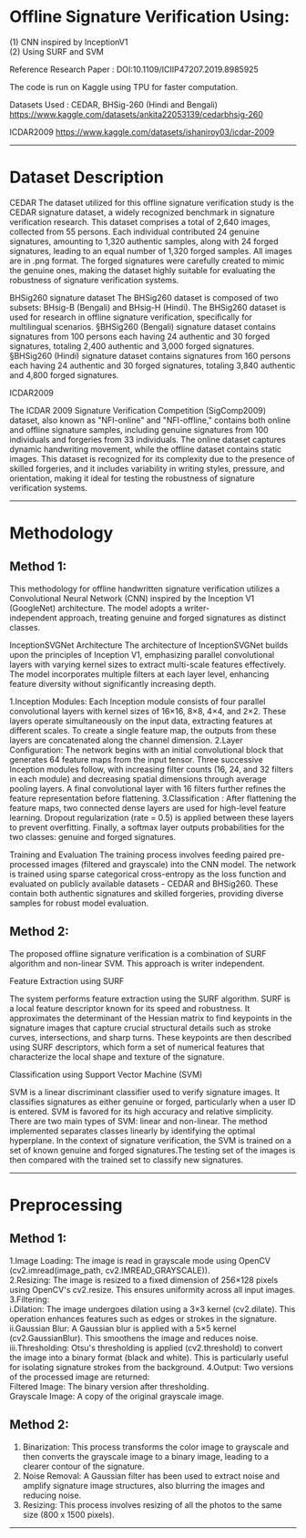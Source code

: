 # Offline Signature Verification Using:
(1) CNN inspired by InceptionV1  
(2) Using SURF and SVM  

Reference Research Paper : DOI:10.1109/ICIIP47207.2019.8985925

The code is run on Kaggle using TPU for faster computation.

Datasets Used : CEDAR, BHSig-260 (Hindi and Bengali)
https://www.kaggle.com/datasets/ankita22053139/cedarbhsig-260

ICDAR2009
https://www.kaggle.com/datasets/ishaniroy03/icdar-2009

-------------------------------------------------------------------------------------------------------
# Dataset Description

CEDAR
The dataset utilized for this offline signature verification study is the CEDAR signature dataset, a widely recognized benchmark in signature verification research. This dataset comprises a total of 2,640 images, collected from 55 persons. Each individual contributed 24 genuine signatures, amounting to 1,320 authentic samples, along with 24 forged signatures, leading to an equal number of 1,320 forged samples. All images are in .png format. The forged signatures were carefully created to mimic the genuine ones, making the dataset highly suitable for evaluating the robustness of signature verification systems.

BHSig260 signature dataset
The BHSig260 dataset is composed of two subsets: BHsig-B (Bengali) and BHsig-H (Hindi). The BHSig260 dataset is used for research in offline signature verification, specifically for multilingual scenarios.
§BHSig260 (Bengali) signature dataset contains signatures from 100 persons each having 24 authentic and 30 forged signatures, totaling 2,400 authentic and 3,000 forged signatures.
§BHSig260 (Hindi) signature dataset contains signatures from 160 persons each having 24 authentic and 30 forged signatures, totaling 3,840 authentic and 4,800 forged signatures.

ICDAR2009

The ICDAR 2009 Signature Verification Competition (SigComp2009) dataset, also known as "NFI-online" and "NFI-offline," contains both online and offline signature samples, including genuine signatures from 100 individuals and forgeries from 33 individuals. The online dataset captures dynamic handwriting movement, while the offline dataset contains static images. This dataset is recognized for its complexity due to the presence of skilled forgeries, and it includes variability in writing styles, pressure, and orientation, making it ideal for testing the robustness of signature verification systems.

-------------------------------------------------------------------------------------------------------
# Methodology

## Method 1:

This methodology for offline handwritten signature verification utilizes a Convolutional Neural Network (CNN) inspired by the Inception V1 (GoogleNet) architecture. The model adopts a writer-independent approach, treating genuine and forged signatures as distinct classes.

InceptionSVGNet Architecture
The architecture of InceptionSVGNet builds upon the principles of Inception V1, emphasizing parallel convolutional layers with varying kernel sizes to extract multi-scale features effectively. The model incorporates multiple filters at each layer level, enhancing feature diversity without significantly increasing depth.

1.Inception Modules: Each Inception module consists of four parallel convolutional layers with kernel sizes of 16×16, 8×8, 4×4, and 2×2. These layers operate simultaneously on the input data, extracting features at different scales. To create a single feature map, the outputs from these layers are concatenated along the channel dimension.
2.Layer Configuration: The network begins with an initial convolutional block that generates 64 feature maps from the input tensor. Three successive Inception modules follow, with increasing filter counts (16, 24, and 32 filters in each module) and decreasing spatial dimensions through average pooling layers. A final convolutional layer with 16 filters further refines the feature representation before flattening.
3.Classification : After flattening the feature maps, two connected dense layers are used for high-level feature learning. Dropout regularization (rate = 0.5) is applied between these layers to prevent overfitting. Finally, a softmax layer outputs probabilities for the two classes: genuine and forged signatures.

Training and Evaluation
The training process involves feeding paired pre-processed images (filtered and grayscale) into the CNN model. The network is trained using sparse categorical cross-entropy as the loss function and evaluated on publicly available datasets - CEDAR and BHSig260. These contain both authentic signatures and skilled forgeries, providing diverse samples for robust model evaluation.

## Method 2:

The proposed offline signature verification is a combination of SURF algorithm and non-linear
SVM. This approach is writer independent.

Feature Extraction using SURF

The system performs feature extraction using the SURF algorithm. SURF is a local feature descriptor known for its speed and robustness. It approximates the determinant of the Hessian matrix to find keypoints in the signature images that capture crucial structural details such as stroke curves, intersections, and sharp turns. These keypoints are then described using SURF descriptors, which form a set of numerical features that characterize the local shape and texture of the signature.

Classification using Support Vector Machine (SVM)

SVM is a linear discriminant classifier used to verify signature images. It classifies signatures as either genuine or forged, particularly when a user ID is entered. SVM is favored for its high accuracy and relative simplicity. There are two main types of SVM: linear and non-linear. The method implemented separates classes linearly by identifying the optimal hyperplane. In the context of signature verification, the SVM is trained on a set of known genuine and forged signatures.The testing set of the images is then compared with the trained set to classify new signatures.

-------------------------------------------------------------------------------------------------------

# Preprocessing
## Method 1:
1.Image Loading: The image is read in grayscale mode using OpenCV (cv2.imread(image_path, cv2.IMREAD_GRAYSCALE)).  
2.Resizing: The image is resized to a fixed dimension of 256×128 pixels using OpenCV's cv2.resize. This ensures uniformity across all input images.  
3.Filtering:  
  i.Dilation: The image undergoes dilation using a 3×3 kernel (cv2.dilate). This operation enhances features such as edges or strokes in the signature.  
  ii.Gaussian Blur: A Gaussian blur is applied with a 5×5 kernel (cv2.GaussianBlur). This smoothens the image and reduces noise.  
  iii.Thresholding: Otsu's thresholding is applied (cv2.threshold) to convert the image into a binary format (black and white). This is particularly useful for isolating signature strokes from the background.
4.Output: Two versions of the processed image are returned:  
  Filtered Image: The binary version after thresholding.  
  Grayscale Image: A copy of the original grayscale image.

## Method 2:
1. Binarization: This process transforms the color image to grayscale and then converts the
grayscale image to a binary image, leading to a clearer contour of the signature.
2. Noise Removal: A Gaussian filter has been used to extract noise and amplify signature image
structures, also blurring the images and reducing noise.
3. Resizing: This process involves resizing of all the photos to the same size (800 x 1500 pixels).
--------------------------------------------------------------------------------------------------------
